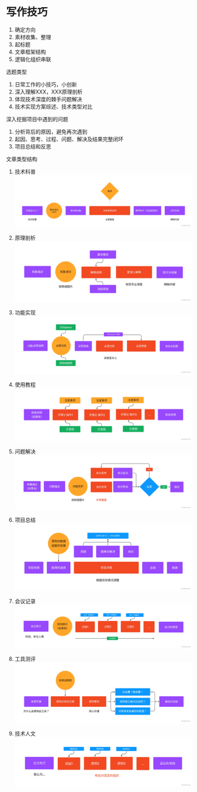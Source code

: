 # 写作技巧

1. 确定方向
2. 素材收集、整理
3. 起标题
4. 文章框架结构
5. 逻辑化组织串联


选题类型
1. 日常工作的小技巧，小创新
2. 深入理解XXX，XXX原理剖析
3. 体现技术深度的棘手问题解决
4. 技术实现方案综述、技术类型对比

深入挖掘项目中遇到的问题
1. 分析背后的原因，避免再次遇到
2. 起因、思考、过程、问题、解决及结果完整闭环
3. 项目总结和反思

文章类型结构
1. 技术科普
![](../assets/jskp.png)

2. 原理剖析
![](../assets/ylpx.png)

3. 功能实现
![](../assets/gnsx.png)

4. 使用教程
![](../assets/syjc.png)

5. 问题解决
![](../assets/wtjj.png)

6. 项目总结
![](../assets/xmzj.png)

7. 会议记录
![](../assets/hyjl.png)

8. 工具测评
![](../assets/gjcp.png)

9. 技术人文
![](../assets/jsrw.png)
